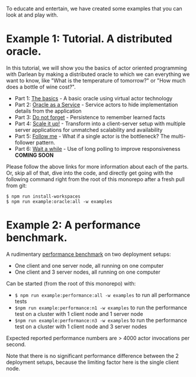 To educate and entertain, we have created some examples that you can look at and play with.

# Example 1: Tutorial. A distributed oracle.

In this tutorial, we will show you the basics of actor oriented programming with Darlean by making a distributed oracle to which we can everything we want to know, like "What is the temperature of tomorrow?"
or "How much does a bottle of wine cost?".

* Part 1: [The basics](src/oracle/1_the_basics) - A basic oracle using virtual actor technology
* Part 2: [Oracle as a Service](src/oracle/2_oracle_as_a_service) - Service actors to hide implementation details from the application
* Part 3: [Do not forget](src/oracle/3_do_not_forget) - Persistence to remember learned facts
* Part 4: [Scale it up!](src/oracle/4_scale_it_up) - Transform into a client-server setup with multiple server applications for unmatched scalability and availability
* Part 5: [Follow me](src/oracle/5_follow_me) - What if a single actor is the bottleneck? The multi-follower pattern.
* Part 6: [Wait a while](src/oracle/6_wait_a_while) - Use of long polling to improve responsiveness **COMING SOON**

Please follow the above links for more information about each of the parts. Or, skip all of that, dive into the code, and directly get going with the following command right from the root of this monorepo after a fresh pull from git:
```
$ npm run install-workspaces
$ npm run example:oracle:all -w examples
```

# Example 2: A performance benchmark.

A rudimentary [performance benchmark](src/performance) on two deployment setups:
* One client and one server node, all running on one computer
* One client and 3 server nodes, all running on one computer

Can be started (from the root of this monorepo) with:
* `$ npm run example:performance:all -w examples` to run all performance tests
* `$npm run example:performance:n1 -w examples` to run the performance test on a cluster with 1 client node and 1 server node
* `$npm run example:performance:n3 -w examples` to run the performance test on a cluster with 1 client node and 3 server nodes

Expected reported performance numbers are > 4000 actor invocations per second.

Note that there is no significant performance difference between the 2 deployment setups, because the limiting factor here is the single client node.